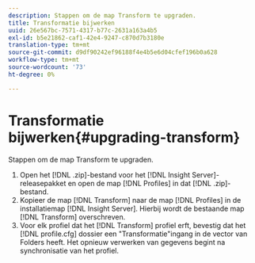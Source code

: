 ```yaml
---
description: Stappen om de map Transform te upgraden.
title: Transformatie bijwerken
uuid: 26e567bc-7571-4317-b77c-2631a163a4b5
exl-id: b5e21862-caf1-42e4-9247-c870d7b3180e
translation-type: tm+mt
source-git-commit: d9df90242ef96188f4e4b5e6d04cfef196b0a628
workflow-type: tm+mt
source-wordcount: '73'
ht-degree: 0%

---
```


# Transformatie bijwerken{#upgrading-transform}

Stappen om de map Transform te upgraden.

1. Open het [!DNL .zip]-bestand voor het [!DNL Insight Server]-releasepakket en open de map [!DNL Profiles] in dat [!DNL .zip]-bestand.
1. Kopieer de map [!DNL Transform] naar de map [!DNL Profiles] in de installatiemap [!DNL Insight Server]. Hierbij wordt de bestaande map [!DNL Transform] overschreven.
1. Voor elk profiel dat het [!DNL Transform] profiel erft, bevestig dat het [!DNL profile.cfg] dossier een &quot;Transformatie&quot;ingang in de vector van Folders heeft.
Het opnieuw verwerken van gegevens begint na synchronisatie van het profiel.
